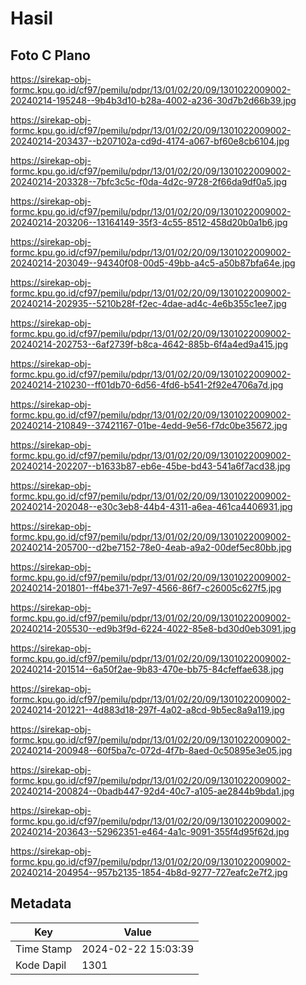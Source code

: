 # Hasil

## Foto C Plano

https://sirekap-obj-formc.kpu.go.id/cf97/pemilu/pdpr/13/01/02/20/09/1301022009002-20240214-195248--9b4b3d10-b28a-4002-a236-30d7b2d66b39.jpg

https://sirekap-obj-formc.kpu.go.id/cf97/pemilu/pdpr/13/01/02/20/09/1301022009002-20240214-203437--b207102a-cd9d-4174-a067-bf60e8cb6104.jpg

https://sirekap-obj-formc.kpu.go.id/cf97/pemilu/pdpr/13/01/02/20/09/1301022009002-20240214-203328--7bfc3c5c-f0da-4d2c-9728-2f66da9df0a5.jpg

https://sirekap-obj-formc.kpu.go.id/cf97/pemilu/pdpr/13/01/02/20/09/1301022009002-20240214-203206--13164149-35f3-4c55-8512-458d20b0a1b6.jpg

https://sirekap-obj-formc.kpu.go.id/cf97/pemilu/pdpr/13/01/02/20/09/1301022009002-20240214-203049--94340f08-00d5-49bb-a4c5-a50b87bfa64e.jpg

https://sirekap-obj-formc.kpu.go.id/cf97/pemilu/pdpr/13/01/02/20/09/1301022009002-20240214-202935--5210b28f-f2ec-4dae-ad4c-4e6b355c1ee7.jpg

https://sirekap-obj-formc.kpu.go.id/cf97/pemilu/pdpr/13/01/02/20/09/1301022009002-20240214-202753--6af2739f-b8ca-4642-885b-6f4a4ed9a415.jpg

https://sirekap-obj-formc.kpu.go.id/cf97/pemilu/pdpr/13/01/02/20/09/1301022009002-20240214-210230--ff01db70-6d56-4fd6-b541-2f92e4706a7d.jpg

https://sirekap-obj-formc.kpu.go.id/cf97/pemilu/pdpr/13/01/02/20/09/1301022009002-20240214-210849--37421167-01be-4edd-9e56-f7dc0be35672.jpg

https://sirekap-obj-formc.kpu.go.id/cf97/pemilu/pdpr/13/01/02/20/09/1301022009002-20240214-202207--b1633b87-eb6e-45be-bd43-541a6f7acd38.jpg

https://sirekap-obj-formc.kpu.go.id/cf97/pemilu/pdpr/13/01/02/20/09/1301022009002-20240214-202048--e30c3eb8-44b4-4311-a6ea-461ca4406931.jpg

https://sirekap-obj-formc.kpu.go.id/cf97/pemilu/pdpr/13/01/02/20/09/1301022009002-20240214-205700--d2be7152-78e0-4eab-a9a2-00def5ec80bb.jpg

https://sirekap-obj-formc.kpu.go.id/cf97/pemilu/pdpr/13/01/02/20/09/1301022009002-20240214-201801--ff4be371-7e97-4566-86f7-c26005c627f5.jpg

https://sirekap-obj-formc.kpu.go.id/cf97/pemilu/pdpr/13/01/02/20/09/1301022009002-20240214-205530--ed9b3f9d-6224-4022-85e8-bd30d0eb3091.jpg

https://sirekap-obj-formc.kpu.go.id/cf97/pemilu/pdpr/13/01/02/20/09/1301022009002-20240214-201514--6a50f2ae-9b83-470e-bb75-84cfeffae638.jpg

https://sirekap-obj-formc.kpu.go.id/cf97/pemilu/pdpr/13/01/02/20/09/1301022009002-20240214-201221--4d883d18-297f-4a02-a8cd-9b5ec8a9a119.jpg

https://sirekap-obj-formc.kpu.go.id/cf97/pemilu/pdpr/13/01/02/20/09/1301022009002-20240214-200948--60f5ba7c-072d-4f7b-8aed-0c50895e3e05.jpg

https://sirekap-obj-formc.kpu.go.id/cf97/pemilu/pdpr/13/01/02/20/09/1301022009002-20240214-200824--0badb447-92d4-40c7-a105-ae2844b9bda1.jpg

https://sirekap-obj-formc.kpu.go.id/cf97/pemilu/pdpr/13/01/02/20/09/1301022009002-20240214-203643--52962351-e464-4a1c-9091-355f4d95f62d.jpg

https://sirekap-obj-formc.kpu.go.id/cf97/pemilu/pdpr/13/01/02/20/09/1301022009002-20240214-204954--957b2135-1854-4b8d-9277-727eafc2e7f2.jpg


## Metadata

| Key        | Value               |
| ---------- | ------------------- |
| Time Stamp | 2024-02-22 15:03:39 |
| Kode Dapil | 1301                |



